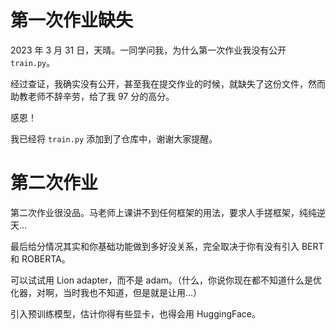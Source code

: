 # 第一次作业缺失

2023 年 3 月 31 日，天晴。一同学问我，为什么第一次作业我没有公开 `train.py`。

经过查证，我确实没有公开，甚至我在提交作业的时候，就缺失了这份文件，然而助教老师不辞辛劳，给了我 97 分的高分。

感恩！

我已经将 `train.py` 添加到了仓库中，谢谢大家提醒。

# 第二次作业

第二次作业很没品。马老师上课讲不到任何框架的用法，要求人手搓框架，纯纯逆天...

最后给分情况其实和你基础功能做到多好没关系，完全取决于你有没有引入 BERT 和 ROBERTA。

可以试试用 Lion adapter，而不是 adam。（什么，你说你现在都不知道什么是优化器，对啊，当时我也不知道，但是就是让用...）

引入预训练模型，估计你得有些显卡，也得会用 HuggingFace。
